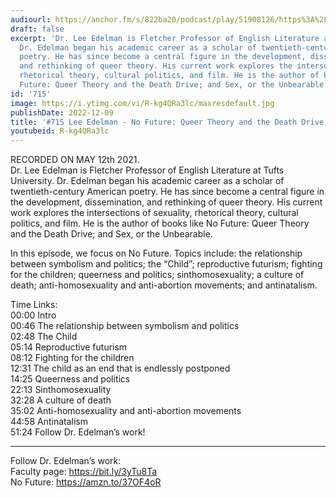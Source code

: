 ```yaml
---
audiourl: https://anchor.fm/s/822ba20/podcast/play/51908126/https%3A%2F%2Fd3ctxlq1ktw2nl.cloudfront.net%2Fstaging%2F2022-4-12%2F046e9724-b050-68e2-feb1-7e62d77c73ac.m4a
draft: false
excerpt: 'Dr. Lee Edelman is Fletcher Professor of English Literature at Tufts University.
  Dr. Edelman began his academic career as a scholar of twentieth-century American
  poetry. He has since become a central figure in the development, dissemination,
  and rethinking of queer theory. His current work explores the intersections of sexuality,
  rhetorical theory, cultural politics, and film. He is the author of books like No
  Future: Queer Theory and the Death Drive; and Sex, or the Unbearable.'
id: '715'
image: https://i.ytimg.com/vi/R-kg4QRa3lc/maxresdefault.jpg
publishDate: 2022-12-09
title: '#715 Lee Edelman - No Future: Queer Theory and the Death Drive'
youtubeid: R-kg4QRa3lc
---
```

<div class="timelinks">

RECORDED ON MAY 12th 2021.  
Dr. Lee Edelman is Fletcher Professor of English Literature at Tufts University. Dr. Edelman began his academic career as a scholar of twentieth-century American poetry. He has since become a central figure in the development, dissemination, and rethinking of queer theory. His current work explores the intersections of sexuality, rhetorical theory, cultural politics, and film. He is the author of books like No Future: Queer Theory and the Death Drive; and Sex, or the Unbearable.

In this episode, we focus on No Future. Topics include: the relationship between symbolism and politics; the “Child”; reproductive futurism; fighting for the children; queerness and politics; sinthomosexuality; a culture of death; anti-homosexuality and anti-abortion movements; and antinatalism.

Time Links:  
<time>00:00</time> Intro  
<time>00:46</time> The relationship between symbolism and politics  
<time>02:48</time> The Child  
<time>05:14</time> Reproductive futurism  
<time>08:12</time> Fighting for the children  
<time>12:31</time> The child as an end that is endlessly postponed  
<time>14:25</time> Queerness and politics  
<time>22:13</time> Sinthomosexuality  
<time>32:28</time> A culture of death  
<time>35:02</time> Anti-homosexuality and anti-abortion movements  
<time>44:58</time> Antinatalism  
<time>51:24</time> Follow Dr. Edelman’s work!

---

Follow Dr. Edelman’s work:  
Faculty page: https://bit.ly/3yTu8Ta  
No Future: https://amzn.to/37OF4oR
</div>


